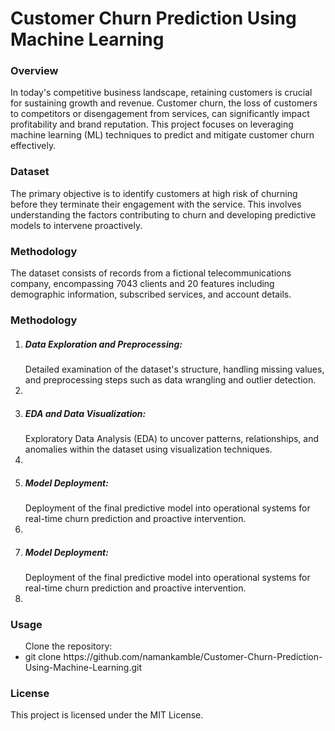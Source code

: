 <h1 style='cplor:rgb(0,0,58)'>Customer Churn Prediction Using Machine Learning</h1>
<h3>Overview</h3>
<p>
In today's competitive business landscape, retaining customers is crucial for sustaining growth and revenue. Customer churn, the loss of customers to competitors or disengagement from services, can significantly impact profitability and brand reputation. This project focuses on leveraging machine learning (ML) techniques to predict and mitigate customer churn effectively.
<p>

<h3>Dataset</h3>
<p>
The primary objective is to identify customers at high risk of churning before they terminate their engagement with the service. This involves understanding the factors contributing to churn and developing predictive models to intervene proactively.
<p>

<h3>Methodology</h3>
<p>
The dataset consists of records from a fictional telecommunications company, encompassing 7043 clients and 20 features including demographic information, subscribed services, and account details.
<p>

<h3>Methodology</h3>
<ol>
<li>
<h5>Data Exploration and Preprocessing:</h5> Detailed examination of the dataset's structure, handling missing values, and preprocessing steps such as data wrangling and outlier detection.
<li>
<li>
<h5>EDA and Data Visualization:</h5> Exploratory Data Analysis (EDA) to uncover patterns, relationships, and anomalies within the dataset using visualization techniques.
<li>
<li>
<h5>Model Deployment:</h5> Deployment of the final predictive model into operational systems for real-time churn prediction and proactive intervention.
<li>
<li>
<h5>Model Deployment:</h5> Deployment of the final predictive model into operational systems for real-time churn prediction and proactive intervention.
<li>
</ol>

<h3>Usage</h3>
<ul>Clone the repository:
<li>git clone https://github.com/namankamble/Customer-Churn-Prediction-Using-Machine-Learning.git</li>
</ul>

<h3>License</h3>
<p>This project is licensed under the MIT License.</p>



